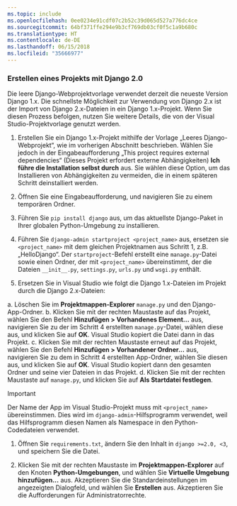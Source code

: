 ```yaml
---
ms.topic: include
ms.openlocfilehash: 0ee0234e91cdf07c2b52c39d065d527a776dc4ce
ms.sourcegitcommit: 64bf371ffe294e9b3cf769db03cf0f5c1a9b680c
ms.translationtype: HT
ms.contentlocale: de-DE
ms.lasthandoff: 06/15/2018
ms.locfileid: "35666977"
---
```

### <a name="create-a-project-using-django-20"></a>Erstellen eines Projekts mit Django 2.0

Die leere Django-Webprojektvorlage verwendet derzeit die neueste Version Django 1.x. Die schnellste Möglichkeit zur Verwendung von Django 2.x ist der Import von Django 2.x-Dateien in ein Django 1.x-Projekt. Wenn Sie diesen Prozess befolgen, nutzen Sie weitere Details, die von der Visual Studio-Projektvorlage genutzt werden.

1. Erstellen Sie ein Django 1.x-Projekt mithilfe der Vorlage „Leeres Django-Webprojekt“, wie im vorherigen Abschnitt beschrieben. Wählen Sie jedoch in der Eingabeaufforderung „This project requires external dependencies“ (Dieses Projekt erfordert externe Abhängigkeiten) **Ich führe die Installation selbst durch** aus. Sie wählen diese Option, um das Installieren von Abhängigkeiten zu vermeiden, die in einem späteren Schritt deinstalliert werden.

1. Öffnen Sie eine Eingabeaufforderung, und navigieren Sie zu einem temporären Ordner.

1. Führen Sie `pip install django` aus, um das aktuellste Django-Paket in Ihrer globalen Python-Umgebung zu installieren.

1. Führen Sie `django-admin startproject <project_name>` aus, ersetzen sie `<project_name>` mit dem gleichen Projektnamen aus Schritt 1, z.B. „HelloDjango“. Der `startproject`-Befehl erstellt eine `manage.py`-Datei sowie einen Ordner, der mit `<project_name>` übereinstimmt, der die Dateien `__init__.py`, `settings.py`, `urls.py` und `wsgi.py` enthält.

1. Ersetzen Sie in Visual Studio wie folgt die Django 1.x-Dateien im Projekt durch die Django 2.x-Dateien:

  a. Löschen Sie im **Projektmappen-Explorer** `manage.py` und den Django-App-Ordner.
  b. Klicken Sie mit der rechten Maustaste auf das Projekt, wählen Sie den Befehl **Hinzufügen > Vorhandenes Element...**  aus, navigieren Sie zu der im Schritt 4 erstellten `manage.py`-Datei, wählen diese aus, und klicken Sie auf **OK**. Visual Studio kopiert die Datei dann in das Projekt.
  c. Klicken Sie mit der rechten Maustaste erneut auf das Projekt, wählen Sie den Befehl **Hinzufügen > Vorhandener Ordner...**  aus, navigieren Sie zu dem in Schritt 4 erstellten App-Ordner, wählen Sie diesen aus, und klicken Sie auf **OK**. Visual Studio kopiert dann den gesamten Ordner und seine vier Dateien in das Projekt.
  d. Klicken Sie mit der rechten Maustaste auf `manage.py`, und klicken Sie auf **Als Startdatei festlegen**.

  > [!Important]
  > Der Name der App im Visual Studio-Projekt muss mit `<project_name>` übereinstimmen. Dies wird im `django-admin`-Hilfsprogramm verwendet, weil das Hilfsprogramm diesen Namen als Namespace in den Python-Codedateien verwendet.

1. Öffnen Sie `requirements.txt`, ändern Sie den Inhalt in `django >=2.0, <3`, und speichern Sie die Datei.

1. Klicken Sie mit der rechten Maustaste im **Projektmappen-Explorer** auf den Knoten **Python-Umgebungen**, und wählen Sie **Virtuelle Umgebung hinzufügen...** aus. Akzeptieren Sie die Standardeinstellungen im angezeigten Dialogfeld, und wählen Sie **Erstellen** aus. Akzeptieren Sie die Aufforderungen für Administratorrechte.